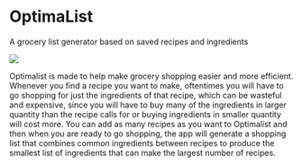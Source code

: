# OptimaList

A grocery list generator based on saved recipes and ingredients

![](https://s3.amazonaws.com/ColbyDeHart/Optimalist.gif)

Optimalist is made to help make grocery shopping easier and more efficient. 
Whenever you find a recipe you want to make, oftentimes you will have to go shopping 
for just the ingredients of that recipe, which can be wasteful and expensive, since you 
will have to buy many of the ingredients in larger quantity than the recipe calls for or 
buying ingredients in smaller quantity will cost more. You can add as many recipes as 
you want to Optimalist and then when you are ready to go shopping, the app will 
generate a shopping list that combines common ingredients between recipes to 
produce the smallest list of ingredients that can make the largest number of recipes.
